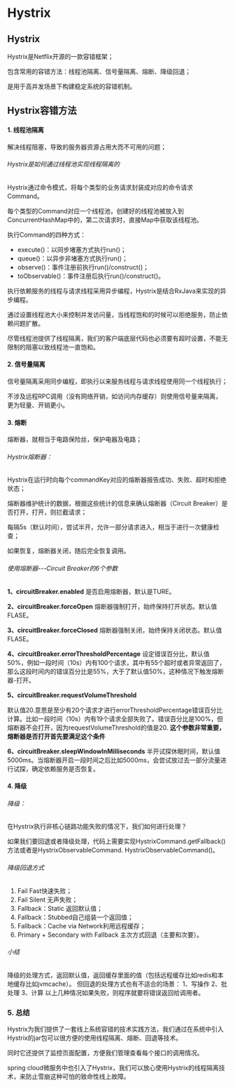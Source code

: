 # Hystrix

## Hystrix

Hystrix是Netflix开源的一款容错框架；

包含常用的容错方法：线程池隔离、信号量隔离、熔断、降级回退；

是用于高并发场景下构建稳定系统的容错机制。

## Hystrix容错方法

#### 1. 线程池隔离

解决线程阻塞，导致的服务器资源占用大而不可用的问题；

###### Hystrix是如何通过线程池实现线程隔离的

Hystrix通过命令模式，将每个类型的业务请求封装成对应的命令请求Command。

每个类型的Command对应一个线程池，创建好的线程池被放入到ConcurrentHashMap中的，第二次请求时，直接Map中获取该线程池。

执行Command的四种方式：

- execute()：以同步堵塞方式执行run()；
- queue()：以异步非堵塞方式执行run()；
- observe()：事件注册前执行run()/construct()；
- toObservable()：事件注册后执行run()/construct()。

执行依赖服务的线程与请求线程采用异步编程，Hystrix是结合RxJava来实现的异步编程。

通过设置线程池大小来控制并发访问量，当线程饱和的时候可以拒绝服务，防止依赖问题扩散。

尽管线程池提供了线程隔离，我们的客户端底层代码也必须要有超时设置，不能无限制的阻塞以致线程池一直饱和。

#### 2. 信号量隔离

信号量隔离采用同步编程，即执行以来服务线程与请求线程使用同一个线程执行；

不涉及远程RPC调用（没有网络开销，如访问内存缓存）则使用信号量来隔离，更为轻量、开销更小。

#### 3. 熔断

熔断器，就相当于电路保险丝，保护电器及电路；

###### Hystrix熔断器：

Hystrix在运行时向每个commandKey对应的熔断器报告成功、失败、超时和拒绝状态；

熔断器维护统计的数据，根据这些统计的信息来确认熔断器（Circuit Breaker）是否打开，打开，则拦截请求；

每隔5s（默认时间），尝试半开，允许一部分请求进入，相当于进行一次健康检查；

如果恢复，熔断器关闭，随后完全恢复调用。

###### 使用熔断器---Circuit Breaker的6个参数

**1、circuitBreaker.enabled**
是否启用熔断器，默认是TURE。

**2、circuitBreaker.forceOpen**
熔断器强制打开，始终保持打开状态。默认值FLASE。

**3、circuitBreaker.forceClosed**
熔断器强制关闭，始终保持关闭状态。默认值FLASE。

**4、circuitBreaker.errorThresholdPercentage**
设定错误百分比，默认值50%，例如一段时间（10s）内有100个请求，其中有55个超时或者异常返回了，那么这段时间内的错误百分比是55%，大于了默认值50%，这种情况下触发熔断器-打开。

**5、circuitBreaker.requestVolumeThreshold** 

默认值20.意思是至少有20个请求才进行errorThresholdPercentage错误百分比计算。比如一段时间（10s）内有19个请求全部失败了。错误百分比是100%，但熔断器不会打开，因为requestVolumeThreshold的值是20. **这个参数非常重要，熔断器是否打开首先要满足这个条件**

**6、circuitBreaker.sleepWindowInMilliseconds**
半开试探休眠时间，默认值5000ms。当熔断器开启一段时间之后比如5000ms，会尝试放过去一部分流量进行试探，确定依赖服务是否恢复。

#### 4. 降级

###### 降级：

在Hystrix执行非核心链路功能失败的情况下，我们如何进行处理？

如果我们要回退或者降级处理，代码上需要实现HystrixCommand.getFallback()方法或者是HystrixObservableCommand. HystrixObservableCommand()。

###### 降级回退方式

1. Fail Fast快速失败；
2. Fail Silent 无声失败；
3. Fallback：Static 返回默认值；
4. Fallback：Stubbed自己组装一个返回值；
5. Fallback：Cache via Network利用远程缓存；
6. Primary + Secondary with Fallback 主次方式回退（主要和次要）。

###### 小结

降级的处理方式，返回默认值，返回缓存里面的值（包括远程缓存比如redis和本地缓存比如jvmcache）。
但回退的处理方式也有不适合的场景：
1、写操作
2、批处理
3、计算
以上几种情况如果失败，则程序就要将错误返回给调用者。

### 5. 总结

Hystrix为我们提供了一套线上系统容错的技术实践方法，我们通过在系统中引入Hystrix的jar包可以很方便的使用线程隔离、熔断、回退等技术。

同时它还提供了监控页面配置，方便我们管理查看每个接口的调用情况。

spring cloud微服务中也引入了Hystrix，我们可以放心使用Hystrix的线程隔离技术，来防止雪崩这种可怕的致命性线上故障。
